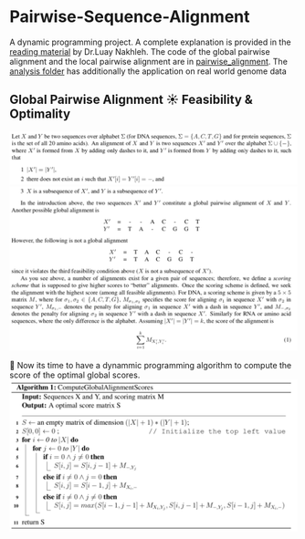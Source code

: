 # Pairwise-Sequence-Alignment
A dynamic programming project. A complete explanation is provided in the [reading material](SequenceAlignment.pdf) by Dr.Luay Nakhleh.
The code of the global pairwise alignment and the local pairwise alignment are in [pairwise_alignment](pairwise-alignment.py). The [analysis folder](/alignment-analysis) has additionally the application on real world genome data

## Global Pairwise Alignment :sunny: Feasibility & Optimality
![image of global def 1](Screenshots/global_def_1.png)
![image of global def 2](Screenshots/global_def_2.png)

:open_hands: Now its time to have a dynammic programming algorithm to compute the score of the optimal global scores. 
![image of global score](Screenshots/global_score.png)
